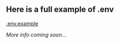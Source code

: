 <h2>Here is a full example of .env</h4>

[.env.example](https://github.com/etidbury/tpl-next-helpers/blob/master/config/.env.example)

*More info coming soon...*